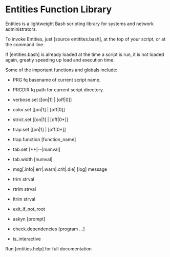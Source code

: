 # Entities Function Library

Entities is a lightweight Bash scripting library for systems and network administrators.

To invoke Entities, just [source entitites.bash], at the top of your script, or at the command line.

If [entities.bash] is already loaded at the time a script is run, it is not loaded again, greatly speeding up load and execution time.

Some of the important functions and globals include:

  *  PRG		fq basename of current script name.
  *  PRGDIR	fq path for current script directory.
  
  * verbose.set [[on|1] | [off|0]]
  * color.set [[on|1] | [off|0]]
  * strict.set [[on|1] | [off|0*]]
  * trap.set [[on|1] | [off|0*]]
  * trap.function [function_name]
  * tab.set [++|--|numval]
  * tab.width [numval]
  * msg[.info|.err|.warn|.crit|.die] [log] message
  * trim strval
  * rtrim strval
  * ltrim strval
  * exit_if_not_root
  * askyn [prompt]
  * check.dependencies [program ...]
  * is_interactive

 Run [entities.help] for full documentation
